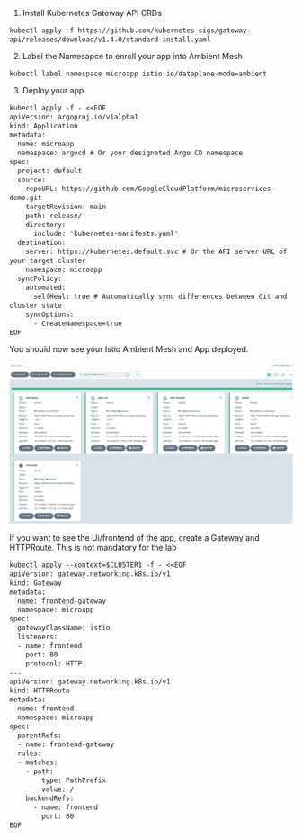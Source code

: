 1. Install Kubernetes Gateway API CRDs
```
kubectl apply -f https://github.com/kubernetes-sigs/gateway-api/releases/download/v1.4.0/standard-install.yaml
```

2. Label the Namesapce to enroll your app into Ambient Mesh
```
kubectl label namespace microapp istio.io/dataplane-mode=ambient
```

3. Deploy your app
```
kubectl apply -f - <<EOF
apiVersion: argoproj.io/v1alpha1
kind: Application
metadata:
  name: microapp
  namespace: argocd # Or your designated Argo CD namespace
spec:
  project: default
  source:
    repoURL: https://github.com/GoogleCloudPlatform/microservices-demo.git
    targetRevision: main
    path: release/
    directory:
      include: 'kubernetes-manifests.yaml'
  destination:
    server: https://kubernetes.default.svc # Or the API server URL of your target cluster
    namespace: microapp
  syncPolicy:
    automated:
      selfHeal: true # Automatically sync differences between Git and cluster state
    syncOptions:
      - CreateNamespace=true
EOF
```

You should now see your Istio Ambient Mesh and App deployed.

![](images/apps.png)

If you want to see the Ui/frontend of the app, create a Gateway and HTTPRoute. This is not mandatory for the lab
```
kubectl apply --context=$CLUSTER1 -f - <<EOF
apiVersion: gateway.networking.k8s.io/v1
kind: Gateway
metadata:
  name: frontend-gateway
  namespace: microapp
spec:
  gatewayClassName: istio
  listeners:
  - name: frontend
    port: 80
    protocol: HTTP
---
apiVersion: gateway.networking.k8s.io/v1
kind: HTTPRoute
metadata:
  name: frontend
  namespace: microapp
spec:
  parentRefs:
  - name: frontend-gateway
  rules:
  - matches:
    - path:
        type: PathPrefix
        value: /
    backendRefs:
      - name: frontend
        port: 80
EOF
```